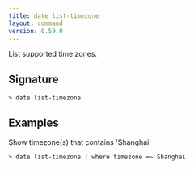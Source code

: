```yaml
---
title: date list-timezone
layout: command
version: 0.59.0
---
```


List supported time zones.

## Signature

```> date list-timezone ```

## Examples

Show timezone(s) that contains 'Shanghai'
```shell
> date list-timezone | where timezone =~ Shanghai
```

